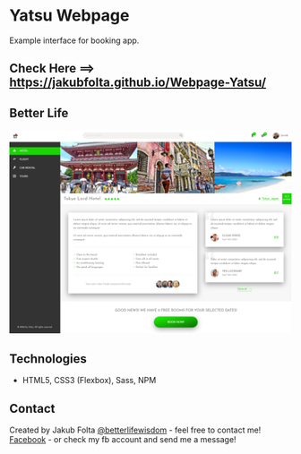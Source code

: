 # Yatsu Webpage
Example interface for booking app. 

## Check Here ==> https://jakubfolta.github.io/Webpage-Yatsu/

## Better Life
![Webpage](./images/yatsu.jpg)

## Technologies
* HTML5, CSS3 (Flexbox), Sass, NPM

## Contact
Created by Jakub Folta [@betterlifewisdom](https://www.betterlifewisdom.com/) - feel free to contact me!<br/>
[Facebook](https://www.facebook.com/jakub.folta.58) - or check my fb account and send me a message!
